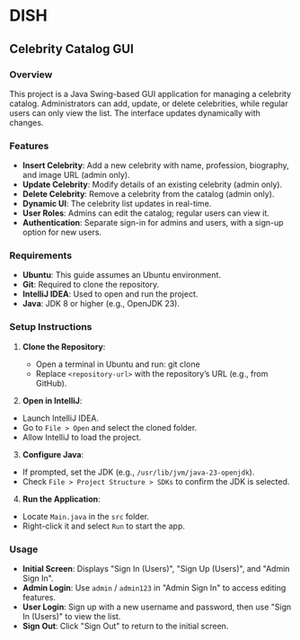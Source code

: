 # DISH
## Celebrity Catalog GUI

### Overview
This project is a Java Swing-based GUI application for managing a celebrity catalog. Administrators can add, update, or delete celebrities, while regular users can only view the list. The interface updates dynamically with changes.

### Features
- **Insert Celebrity**: Add a new celebrity with name, profession, biography, and image URL (admin only).
- **Update Celebrity**: Modify details of an existing celebrity (admin only).
- **Delete Celebrity**: Remove a celebrity from the catalog (admin only).
- **Dynamic UI**: The celebrity list updates in real-time.
- **User Roles**: Admins can edit the catalog; regular users can view it.
- **Authentication**: Separate sign-in for admins and users, with a sign-up option for new users.

### Requirements
- **Ubuntu**: This guide assumes an Ubuntu environment.
- **Git**: Required to clone the repository.
- **IntelliJ IDEA**: Used to open and run the project.
- **Java**: JDK 8 or higher (e.g., OpenJDK 23).

### Setup Instructions
1. **Clone the Repository**:
   - Open a terminal in Ubuntu and run: git clone <repository-url>
   - Replace `<repository-url>` with the repository’s URL (e.g., from GitHub).

2. **Open in IntelliJ**:
- Launch IntelliJ IDEA.
- Go to `File > Open` and select the cloned folder.
- Allow IntelliJ to load the project.

3. **Configure Java**:
- If prompted, set the JDK (e.g., `/usr/lib/jvm/java-23-openjdk`).
- Check `File > Project Structure > SDKs` to confirm the JDK is selected.

4. **Run the Application**:
- Locate `Main.java` in the `src` folder.
- Right-click it and select `Run` to start the app.

### Usage
- **Initial Screen**: Displays "Sign In (Users)", "Sign Up (Users)", and "Admin Sign In".
- **Admin Login**: Use `admin` / `admin123` in "Admin Sign In" to access editing features.
- **User Login**: Sign up with a new username and password, then use "Sign In (Users)" to view the list.
- **Sign Out**: Click "Sign Out" to return to the initial screen.


